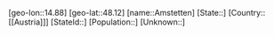 ﻿---
location: [48.12,14.88]
mapzoom: [7,12] 
mapmarker: city 
type: City
tags:
- geo/City


SpocWebEntityId: 28810
isDeleted: false
confidential: public

---
[geo-lon::14.88]
[geo-lat::48.12]
[name::Amstetten]
[State::]
[Country::[[Austria]]]
[StateId::]
[Population::]
[Unknown::]

